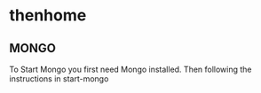 # thenhome

MONGO
-------------

To Start Mongo you first need Mongo installed. 
Then following the instructions in start-mongo
